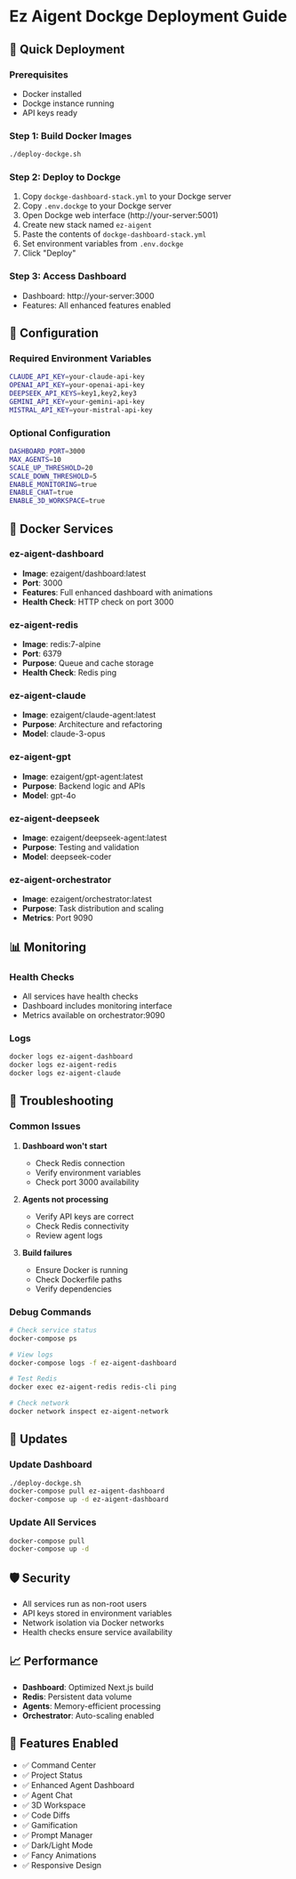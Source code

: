 # Ez Aigent Dockge Deployment Guide

## 🚀 Quick Deployment

### Prerequisites
- Docker installed
- Dockge instance running
- API keys ready

### Step 1: Build Docker Images
```bash
./deploy-dockge.sh
```

### Step 2: Deploy to Dockge
1. Copy `dockge-dashboard-stack.yml` to your Dockge server
2. Copy `.env.dockge` to your Dockge server
3. Open Dockge web interface (http://your-server:5001)
4. Create new stack named `ez-aigent`
5. Paste the contents of `dockge-dashboard-stack.yml`
6. Set environment variables from `.env.dockge`
7. Click "Deploy"

### Step 3: Access Dashboard
- Dashboard: http://your-server:3000
- Features: All enhanced features enabled

## 🔧 Configuration

### Required Environment Variables
```bash
CLAUDE_API_KEY=your-claude-api-key
OPENAI_API_KEY=your-openai-api-key
DEEPSEEK_API_KEYS=key1,key2,key3
GEMINI_API_KEY=your-gemini-api-key
MISTRAL_API_KEY=your-mistral-api-key
```

### Optional Configuration
```bash
DASHBOARD_PORT=3000
MAX_AGENTS=10
SCALE_UP_THRESHOLD=20
SCALE_DOWN_THRESHOLD=5
ENABLE_MONITORING=true
ENABLE_CHAT=true
ENABLE_3D_WORKSPACE=true
```

## 🐳 Docker Services

### ez-aigent-dashboard
- **Image**: ezaigent/dashboard:latest
- **Port**: 3000
- **Features**: Full enhanced dashboard with animations
- **Health Check**: HTTP check on port 3000

### ez-aigent-redis
- **Image**: redis:7-alpine
- **Port**: 6379
- **Purpose**: Queue and cache storage
- **Health Check**: Redis ping

### ez-aigent-claude
- **Image**: ezaigent/claude-agent:latest
- **Purpose**: Architecture and refactoring
- **Model**: claude-3-opus

### ez-aigent-gpt
- **Image**: ezaigent/gpt-agent:latest
- **Purpose**: Backend logic and APIs
- **Model**: gpt-4o

### ez-aigent-deepseek
- **Image**: ezaigent/deepseek-agent:latest
- **Purpose**: Testing and validation
- **Model**: deepseek-coder

### ez-aigent-orchestrator
- **Image**: ezaigent/orchestrator:latest
- **Purpose**: Task distribution and scaling
- **Metrics**: Port 9090

## 📊 Monitoring

### Health Checks
- All services have health checks
- Dashboard includes monitoring interface
- Metrics available on orchestrator:9090

### Logs
```bash
docker logs ez-aigent-dashboard
docker logs ez-aigent-redis
docker logs ez-aigent-claude
```

## 🔧 Troubleshooting

### Common Issues

1. **Dashboard won't start**
   - Check Redis connection
   - Verify environment variables
   - Check port 3000 availability

2. **Agents not processing**
   - Verify API keys are correct
   - Check Redis connectivity
   - Review agent logs

3. **Build failures**
   - Ensure Docker is running
   - Check Dockerfile paths
   - Verify dependencies

### Debug Commands
```bash
# Check service status
docker-compose ps

# View logs
docker-compose logs -f ez-aigent-dashboard

# Test Redis
docker exec ez-aigent-redis redis-cli ping

# Check network
docker network inspect ez-aigent-network
```

## 🔄 Updates

### Update Dashboard
```bash
./deploy-dockge.sh
docker-compose pull ez-aigent-dashboard
docker-compose up -d ez-aigent-dashboard
```

### Update All Services
```bash
docker-compose pull
docker-compose up -d
```

## 🛡️ Security

- All services run as non-root users
- API keys stored in environment variables
- Network isolation via Docker networks
- Health checks ensure service availability

## 📈 Performance

- **Dashboard**: Optimized Next.js build
- **Redis**: Persistent data volume
- **Agents**: Memory-efficient processing
- **Orchestrator**: Auto-scaling enabled

## 🎯 Features Enabled

- ✅ Command Center
- ✅ Project Status
- ✅ Enhanced Agent Dashboard
- ✅ Agent Chat
- ✅ 3D Workspace
- ✅ Code Diffs
- ✅ Gamification
- ✅ Prompt Manager
- ✅ Dark/Light Mode
- ✅ Fancy Animations
- ✅ Responsive Design